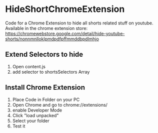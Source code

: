# HideShortChromeExtension
Code for a Chrome Extension to hide all shorts related stuff on youtube.
Available in the chrome extension store: https://chromewebstore.google.com/detail/hide-youtube-shorts/nonnmnlloklpmdpdfpffmmddbpdlmhjo

## Extend Selectors to hide
1. Open content.js
2. add selector to shortsSelectors Array

## Install Chrome Extension
1. Place Code in Folder on your PC
2. Open Chrome and go to chrome://extensions/
3. enable Developer Mode
4. Click "load unpacked"
5. Select your folder
6. Test it


